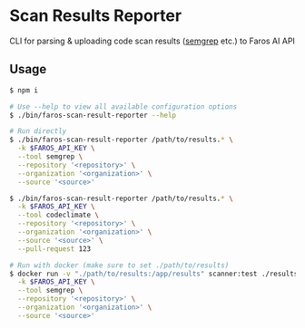 # Scan Results Reporter

CLI for parsing &amp; uploading code scan results ([semgrep](https://github.com/semgrep/semgrep) etc.) to Faros AI API

## Usage

```sh
$ npm i

# Use --help to view all available configuration options
$ ./bin/faros-scan-result-reporter --help

# Run directly
$ ./bin/faros-scan-result-reporter /path/to/results.* \
  -k $FAROS_API_KEY \
  --tool semgrep \
  --repository '<repository>' \
  --organization '<organization>' \
  --source '<source>'

$ ./bin/faros-scan-result-reporter /path/to/results.* \
  -k $FAROS_API_KEY \
  --tool codeclimate \
  --repository '<repository>' \
  --organization '<organization>' \
  --source '<source>' \
  --pull-request 123

# Run with docker (make sure to set ./path/to/results)
$ docker run -v "./path/to/results:/app/results" scanner:test ./results/* \
  -k $FAROS_API_KEY \
  --tool semgrep \
  --repository '<repository>' \
  --organization '<organization>' \
  --source '<source>'
```
